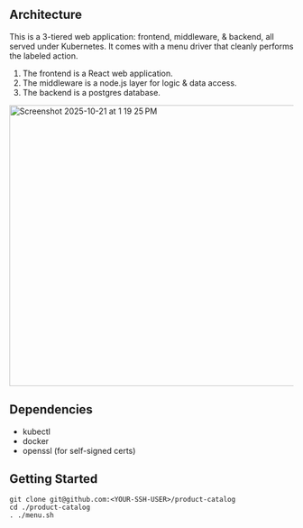## Architecture
This is a 3-tiered web application: frontend, middleware, & backend, all served under Kubernetes.  It comes with a menu driver that cleanly performs the labeled action.
1. The frontend is a React web application.
1. The middleware is a node.js layer for logic & data access.
1. The backend is a postgres database.

<img width="2380" height="498" alt="Screenshot 2025-10-21 at 1 19 25 PM" src="https://github.com/user-attachments/assets/29e7cdd4-5033-4a6f-832f-85964cc8b62b" />


## Dependencies
- kubectl
- docker
- openssl (for self-signed certs)

## Getting Started
```base
git clone git@github.com:<YOUR-SSH-USER>/product-catalog
cd ./product-catalog
. ./menu.sh
```
